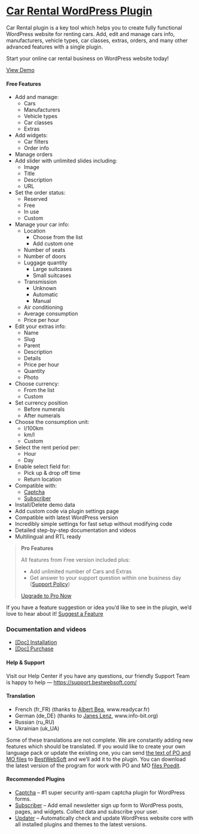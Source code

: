 <a href="https://bestwebsoft.com/products/wordpress/plugins/car-rental/" target=_blank>Car Rental WordPress Plugin</a>
========================

<p>Car Rental plugin is a key tool which helps you to create fully functional WordPress website for renting cars. Add, edit and manage cars info, manufacturers, vehicle types, car classes, extras, orders, and many other advanced features with a single plugin.</p>
<p>Start your online car rental business on WordPress website today!</p>
<p><a href="https://bestwebsoft.com/wordpress_demo_theme/renty/" rel="nofollow">View Demo</a></p>
<p><span class="embed-youtube" style="text-align:center; display: block;"></span></p>
<h4>Free Features</h4>
<ul>
<li>Add and manage:
<ul>
<li>Cars</li>
<li>Manufacturers</li>
<li>Vehicle types</li>
<li>Car classes</li>
<li>Extras</li>
</ul>
</li>
<li>Add widgets:
<ul>
<li>Car filters</li>
<li>Order info</li>
</ul>
</li>
<li>Manage orders</li>
<li>Add slider with unlimited slides including:
<ul>
<li>Image</li>
<li>Title</li>
<li>Description</li>
<li>URL</li>
</ul>
</li>
<li>Set the order status:
<ul>
<li>Reserved</li>
<li>Free</li>
<li>In use</li>
<li>Custom</li>
</ul>
</li>
<li>Manage your car info:
<ul>
<li>Location
<ul>
<li>Choose from the list</li>
<li>Add custom one</li>
</ul>
</li>
<li>Number of seats</li>
<li>Number of doors</li>
<li>Luggage quantity
<ul>
<li>Large suitcases</li>
<li>Small suitcases</li>
</ul>
</li>
<li>Transmission
<ul>
<li>Unknown</li>
<li>Automatic</li>
<li>Manual</li>
</ul>
</li>
<li>Air conditioning</li>
<li>Average consumption</li>
<li>Price per hour</li>
</ul>
</li>
<li>Edit your extras info:
<ul>
<li>Name</li>
<li>Slug</li>
<li>Parent</li>
<li>Description</li>
<li>Details</li>
<li>Price per hour</li>
<li>Quantity</li>
<li>Photo</li>
</ul>
</li>
<li>Choose currency:
<ul>
<li>From the list</li>
<li>Custom</li>
</ul>
</li>
<li>Set currency position
<ul>
<li>Before numerals</li>
<li>After numerals</li>
</ul>
</li>
<li>Choose the consumption unit:
<ul>
<li>l/100km</li>
<li>km/l</li>
<li>Custom</li>
</ul>
</li>
<li>Select the rent period per:
<ul>
<li>Hour</li>
<li>Day</li>
</ul>
</li>
<li>Enable select field for:
<ul>
<li>Pick up &amp; drop off time</li>
<li>Return location</li>
</ul>
</li>
<li>Compatible with:
<ul>
<li><a href="https://bestwebsoft.com/products/wordpress/plugins/captcha/?k=4da2d234b0a0d3eb784f4e489d22f1b9" rel="nofollow">Captcha</a></li>
<li><a href="https://bestwebsoft.com/products/wordpress/plugins/subscriber/?k=6afd5ac7a9888bf6ce52d8a53af54135" rel="nofollow">Subscriber</a></li>
</ul>
</li>
<li>Install/Delete demo data</li>
<li>Add custom code via plugin settings page</li>
<li>Compatible with latest WordPress version</li>
<li>Incredibly simple settings for fast setup without modifying code</li>
<li>Detailed step-by-step documentation and videos</li>
<li>Multilingual and RTL ready</li>
</ul>
<blockquote>
<p><strong>Pro Features</strong></p>
<p>All features from Free version included plus:</p>
<ul>
<li>Add unlimited number of Cars and Extras</li>
<li>Get answer to your support question within one business day (<a href="https://bestwebsoft.com/support-policy/" rel="nofollow">Support Policy</a>)</li>
</ul>
<p><a href="https://bestwebsoft.com/products/wordpress/plugins/car-rental/?k=3f5c94058f6e182a4530050cbb63dd44" rel="nofollow">Upgrade to Pro Now</a></p>
</blockquote>
<p>If you have a feature suggestion or idea you&#8217;d like to see in the plugin, we&#8217;d love to hear about it! <a href="https://support.bestwebsoft.com/hc/en-us/requests/new" rel="nofollow">Suggest a Feature</a></p>
<h3>Documentation and videos</h3>
<ul>
<li><a href="https://docs.google.com/document/d/1-hvn6WRvWnOqj5v5pLUk7Awyu87lq5B_dO-Tv-MC9JQ/" rel="nofollow">[Doc] Installation</a></li>
<li><a href="https://docs.google.com/document/d/1EUdBVvnm7IHZ6y0DNyldZypUQKpB8UVPToSc_LdOYQI/" rel="nofollow">[Doc] Purchase</a></li>
</ul>
<h4>Help &amp; Support</h4>
<p>Visit our Help Center if you have any questions, our friendly Support Team is happy to help — <a href="https://support.bestwebsoft.com/" rel="nofollow">https://support.bestwebsoft.com/</a></p>
<h4>Translation</h4>
<ul>
<li>French (fr_FR) (thanks to <a href="mailto:&#x61;l&#109;&#x61;&#100;&#x69;&#115;&#x65;&#056;&#x34;&#064;&#121;&#x61;&#104;&#x6f;&#111;&#x2e;&#102;&#x72;" rel="nofollow">Albert Bea</a>, www.readycar.fr)</li>
<li>German (de_DE) (thanks to <a href="mailto:&#x6d;&#x61;&#x69;&#108;&#064;&#105;n&#x66;&#x6f;&#x2d;&#098;&#105;&#116;.&#x6f;&#x72;&#x67;" rel="nofollow">Janes Lenz</a>, www.info-bit.org)</li>
<li>Russian (ru_RU)</li>
<li>Ukrainian (uk_UA)</li>
</ul>
<p>Some of these translations are not complete. We are constantly adding new features which should be translated. If you would like to create your own language pack or update the existing one, you can send <a href="https://codex.wordpress.org/Translating_WordPress" rel="nofollow">the text of PO and MO files</a> to <a href="https://support.bestwebsoft.com/hc/en-us/requests/new" rel="nofollow">BestWebSoft</a> and we&#8217;ll add it to the plugin. You can download the latest version of the program for work with PO and MO <a href="http://www.poedit.net/download.php" rel="nofollow">files Poedit</a>.</p>
<h4>Recommended Plugins</h4>
<ul>
<li><a href="https://bestwebsoft.com/products/wordpress/plugins/captcha/?k=4da2d234b0a0d3eb784f4e489d22f1b9" rel="nofollow">Captcha</a> &#8211; #1 super security anti-spam captcha plugin for WordPress forms.</li>
<li><a href="https://bestwebsoft.com/products/wordpress/plugins/subscriber/?k=6afd5ac7a9888bf6ce52d8a53af54135" rel="nofollow">Subscriber</a> &#8211; Add email newsletter sign up form to WordPress posts, pages, and widgets. Collect data and subscribe your user.</li>
<li><a href="https://bestwebsoft.com/products/wordpress/plugins/updater/?k=0f949d8b3b87e3f7d52f08b79cb230a1" rel="nofollow">Updater</a> &#8211; Automatically check and update WordPress website core with all installed plugins and themes to the latest versions.</li>
</ul>
